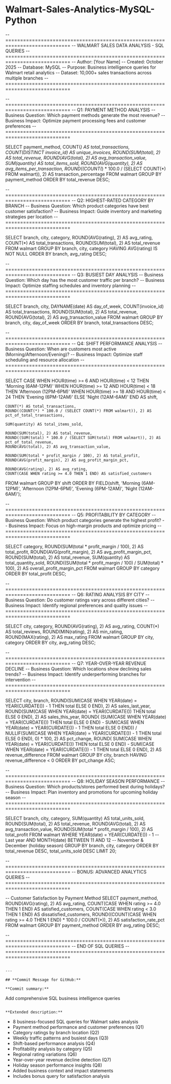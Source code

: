 # Walmart-Sales-Analytics-MySQL-Python
-- ============================================================================
-- WALMART SALES DATA ANALYSIS - SQL QUERIES
-- ============================================================================
-- Author: [Your Name]
-- Created: October 2025
-- Database: MySQL
-- Purpose: Business intelligence queries for Walmart retail analytics
-- Dataset: 10,000+ sales transactions across multiple branches
-- ============================================================================


-- ============================================================================
-- Q1: PAYMENT METHOD ANALYSIS
-- Business Question: Which payment methods generate the most revenue?
-- Business Impact: Optimize payment processing fees and customer preferences
-- ============================================================================

SELECT 
    payment_method,
    COUNT(*) AS total_transactions,
    COUNT(DISTINCT invoice_id) AS unique_invoices,
    ROUND(SUM(total), 2) AS total_revenue,
    ROUND(AVG(total), 2) AS avg_transaction_value,
    SUM(quantity) AS total_items_sold,
    ROUND(AVG(quantity), 2) AS avg_items_per_transaction,
    ROUND((COUNT(*) * 100.0 / (SELECT COUNT(*) FROM walmart)), 2) AS transaction_percentage
FROM 
    walmart
GROUP BY 
    payment_method
ORDER BY 
    total_revenue DESC;


-- ============================================================================
-- Q2: HIGHEST-RATED CATEGORY BY BRANCH
-- Business Question: Which product categories have best customer satisfaction?
-- Business Impact: Guide inventory and marketing strategies per location
-- ============================================================================

SELECT 
    branch,
    city,
    category,
    ROUND(AVG(rating), 2) AS avg_rating,
    COUNT(*) AS total_transactions,
    ROUND(SUM(total), 2) AS total_revenue
FROM 
    walmart
GROUP BY 
    branch, city, category
HAVING 
    AVG(rating) IS NOT NULL
ORDER BY 
    branch, avg_rating DESC;


-- ============================================================================
-- Q3: BUSIEST DAY ANALYSIS
-- Business Question: Which day has the most customer traffic per branch?
-- Business Impact: Optimize staffing schedules and inventory planning
-- ============================================================================

SELECT 
    branch,
    city,
    DAYNAME(date) AS day_of_week,
    COUNT(invoice_id) AS total_transactions,
    ROUND(SUM(total), 2) AS total_revenue,
    ROUND(AVG(total), 2) AS avg_transaction_value
FROM 
    walmart
GROUP BY 
    branch, city, day_of_week
ORDER BY 
    branch, total_transactions DESC;


-- ============================================================================
-- Q4: SHIFT PERFORMANCE ANALYSIS
-- Business Question: When are customers most active (Morning/Afternoon/Evening)?
-- Business Impact: Optimize staff scheduling and resource allocation
-- ============================================================================

SELECT 
    CASE 
        WHEN HOUR(time) >= 6 AND HOUR(time) < 12 THEN 'Morning (6AM-12PM)'
        WHEN HOUR(time) >= 12 AND HOUR(time) < 18 THEN 'Afternoon (12PM-6PM)'
        WHEN HOUR(time) >= 18 AND HOUR(time) < 24 THEN 'Evening (6PM-12AM)'
        ELSE 'Night (12AM-6AM)'
    END AS shift,
    
    COUNT(*) AS total_transactions,
    ROUND((COUNT(*) * 100.0 / (SELECT COUNT(*) FROM walmart)), 2) AS pct_of_total_transactions,
    
    SUM(quantity) AS total_items_sold,
    
    ROUND(SUM(total), 2) AS total_revenue,
    ROUND((SUM(total) * 100.0 / (SELECT SUM(total) FROM walmart)), 2) AS pct_of_total_revenue,
    ROUND(AVG(total), 2) AS avg_transaction_value,
    
    ROUND(SUM(total * profit_margin / 100), 2) AS total_profit,
    ROUND(AVG(profit_margin), 2) AS avg_profit_margin_pct,
    
    ROUND(AVG(rating), 2) AS avg_rating,
    COUNT(CASE WHEN rating >= 4.0 THEN 1 END) AS satisfied_customers
    
FROM 
    walmart
GROUP BY 
    shift
ORDER BY 
    FIELD(shift, 'Morning (6AM-12PM)', 'Afternoon (12PM-6PM)', 'Evening (6PM-12AM)', 'Night (12AM-6AM)');


-- ============================================================================
-- Q5: PROFITABILITY BY CATEGORY
-- Business Question: Which product categories generate the highest profit?
-- Business Impact: Focus on high-margin products and optimize pricing
-- ============================================================================

SELECT 
    category,
    ROUND(SUM(total * profit_margin / 100), 2) AS total_profit,
    ROUND(AVG(profit_margin), 2) AS avg_profit_margin_pct,
    ROUND(SUM(total), 2) AS total_revenue,
    SUM(quantity) AS total_quantity_sold,
    ROUND((SUM(total * profit_margin / 100) / SUM(total) * 100), 2) AS overall_profit_margin_pct
FROM 
    walmart
GROUP BY 
    category
ORDER BY 
    total_profit DESC;


-- ============================================================================
-- Q6: RATING ANALYSIS BY CITY
-- Business Question: Do customer ratings vary across different cities?
-- Business Impact: Identify regional preferences and quality issues
-- ============================================================================

SELECT 
    city,
    category,
    ROUND(AVG(rating), 2) AS avg_rating,
    COUNT(*) AS total_reviews,
    ROUND(MIN(rating), 2) AS min_rating,
    ROUND(MAX(rating), 2) AS max_rating
FROM 
    walmart
GROUP BY 
    city, category
ORDER BY 
    city, avg_rating DESC;


-- ============================================================================
-- Q7: YEAR-OVER-YEAR REVENUE DECLINE
-- Business Question: Which locations show declining sales trends?
-- Business Impact: Identify underperforming branches for intervention
-- ============================================================================

SELECT 
    city,
    branch,
    ROUND(SUM(CASE WHEN YEAR(date) = YEAR(CURDATE()) - 1 THEN total ELSE 0 END), 2) AS sales_last_year,
    ROUND(SUM(CASE WHEN YEAR(date) = YEAR(CURDATE()) THEN total ELSE 0 END), 2) AS sales_this_year,
    ROUND(
        (SUM(CASE WHEN YEAR(date) = YEAR(CURDATE()) THEN total ELSE 0 END) - 
         SUM(CASE WHEN YEAR(date) = YEAR(CURDATE()) - 1 THEN total ELSE 0 END)) /
        NULLIF(SUM(CASE WHEN YEAR(date) = YEAR(CURDATE()) - 1 THEN total ELSE 0 END), 0) * 100, 
    2) AS pct_change,
    ROUND(
        SUM(CASE WHEN YEAR(date) = YEAR(CURDATE()) THEN total ELSE 0 END) - 
        SUM(CASE WHEN YEAR(date) = YEAR(CURDATE()) - 1 THEN total ELSE 0 END), 
    2) AS revenue_difference
FROM 
    walmart
GROUP BY 
    city, branch
HAVING revenue_difference < 0
ORDER BY 
    pct_change ASC;


-- ============================================================================
-- Q8: HOLIDAY SEASON PERFORMANCE
-- Business Question: Which products/stores performed best during holidays?
-- Business Impact: Plan inventory and promotions for upcoming holiday season
-- ============================================================================

SELECT 
    branch,
    city,
    category,
    SUM(quantity) AS total_units_sold,
    ROUND(SUM(total), 2) AS total_revenue,
    ROUND(AVG(total), 2) AS avg_transaction_value,
    ROUND(SUM(total * profit_margin / 100), 2) AS total_profit
FROM 
    walmart
WHERE 
    YEAR(date) = YEAR(CURDATE()) - 1  -- Last year
    AND MONTH(date) BETWEEN 11 AND 12  -- November & December (holiday season)
GROUP BY 
    branch, city, category
ORDER BY 
    total_revenue DESC, total_units_sold DESC
LIMIT 20;


-- ============================================================================
-- BONUS: ADVANCED ANALYTICS QUERIES
-- ============================================================================

-- Customer Satisfaction by Payment Method
SELECT 
    payment_method,
    ROUND(AVG(rating), 2) AS avg_rating,
    COUNT(CASE WHEN rating >= 4.0 THEN 1 END) AS satisfied_customers,
    COUNT(CASE WHEN rating < 3.0 THEN 1 END) AS dissatisfied_customers,
    ROUND((COUNT(CASE WHEN rating >= 4.0 THEN 1 END) * 100.0 / COUNT(*)), 2) AS satisfaction_rate_pct
FROM 
    walmart
GROUP BY 
    payment_method
ORDER BY 
    avg_rating DESC;


-- ============================================================================
-- END OF SQL QUERIES
-- ============================================================================
```

---

## **Commit Message for GitHub:**

**Commit summary:**
```
Add comprehensive SQL business intelligence queries
```

**Extended description:**
```
- 8 business-focused SQL queries for Walmart sales analysis
- Payment method performance and customer preferences (Q1)
- Category ratings by branch location (Q2)
- Weekly traffic patterns and busiest days (Q3)
- Shift-based performance analysis (Q4)
- Profitability analysis by category (Q5)
- Regional rating variations (Q6)
- Year-over-year revenue decline detection (Q7)
- Holiday season performance insights (Q8)
- Added business context and impact statements
- Includes bonus query for satisfaction analysis
